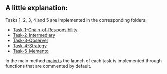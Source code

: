 ## A little explanation:

Tasks 1, 2, 3, 4 and 5 are implemented in the corresponding folders:

- [Task-1-Chain-of-Responsibility](src%2FTask-1-Chain-of-Responsibility)
- [Task-2-Intermediary](src%2FTask-2-Intermediary)
- [Task-3-Observer](src%2FTask-3-Observer)
- [Task-4-Strategy](src%2FTask-4-Strategy)
- [Task-5-Memento](src%2FTask-5-Memento)


In the main method [main.ts](src%2Fmain.ts) the launch of each task is implemented through functions that are commented by default.